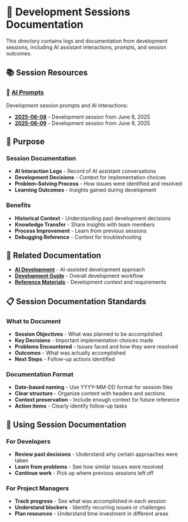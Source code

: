 # 📝 Development Sessions Documentation

This directory contains logs and documentation from development sessions, including AI assistant interactions, prompts, and session outcomes.

## 📚 Session Resources

### 🤖 **[AI Prompts](prompts/)**
Development session prompts and AI interactions:
- **[2025-06-08](prompts/2025-06-08.md)** - Development session from June 8, 2025
- **[2025-06-09](prompts/2025-06-09.md)** - Development session from June 9, 2025

## 🎯 Purpose

### Session Documentation
- **AI Interaction Logs** - Record of AI assistant conversations
- **Development Decisions** - Context for implementation choices
- **Problem-Solving Process** - How issues were identified and resolved
- **Learning Outcomes** - Insights gained during development

### Benefits
- **Historical Context** - Understanding past development decisions
- **Knowledge Transfer** - Share insights with team members
- **Process Improvement** - Learn from previous sessions
- **Debugging Reference** - Context for troubleshooting

## 🔗 Related Documentation

- **[AI Development](../development/ai-development/README.md)** - AI-assisted development approach
- **[Development Guide](../development/README.md)** - Overall development workflow
- **[Reference Materials](../reference/README.md)** - Development context and requirements

## 📋 Session Documentation Standards

### What to Document
- **Session Objectives** - What was planned to be accomplished
- **Key Decisions** - Important implementation choices made
- **Problems Encountered** - Issues faced and how they were resolved
- **Outcomes** - What was actually accomplished
- **Next Steps** - Follow-up actions identified

### Documentation Format
- **Date-based naming** - Use YYYY-MM-DD format for session files
- **Clear structure** - Organize content with headers and sections
- **Context preservation** - Include enough context for future reference
- **Action items** - Clearly identify follow-up tasks

## 🚀 Using Session Documentation

### For Developers
- **Review past decisions** - Understand why certain approaches were taken
- **Learn from problems** - See how similar issues were resolved
- **Continue work** - Pick up where previous sessions left off

### For Project Managers
- **Track progress** - See what was accomplished in each session
- **Understand blockers** - Identify recurring issues or challenges
- **Plan resources** - Understand time investment in different areas 